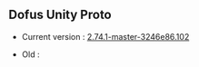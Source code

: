 ## Dofus Unity Proto
- Current version : [2.74.1-master-3246e86.102](https://github.com/AlpaGit/dofus-unity-proto/tree/2.74.1-master-3246e86.102)

- Old :
  
